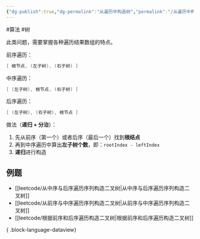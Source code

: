 ```yaml
---
{"dg-publish":true,"dg-permalink":"从遍历中构造树","permalink":"/从遍历中构造树/"}
---
```



#算法 #树 

此类问题，需要掌握各种遍历结果数组的特点。

前序遍历：

```java
[ 根节点, (左子树), (右子树) ]
```

中序遍历：

```java
[ (左子树), 根节点, (右子树) ]
```

后序遍历：

```java
[ (左子树), (右子树), 根节点 ]
```

做法（**递归 + 分治**）：
1. 先从前序（第一个）或者后序（最后一个）找到**根结点**
2. 再到中序遍历中算出**左子树个数**，即：`rootIndex - leftIndex`
3. **递归**进行构造

## 例题

- [[leetcode/从中序与后序遍历序列构造二叉树\|从中序与后序遍历序列构造二叉树]]
- [[leetcode/从前序与中序遍历序列构造二叉树\|从前序与中序遍历序列构造二叉树]]
- [[leetcode/根据前序和后序遍历构造二叉树\|根据前序和后序遍历构造二叉树]]

{ .block-language-dataview}
